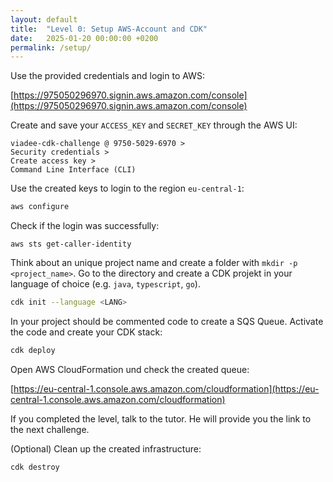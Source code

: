 ```yaml
---
layout: default
title:  "Level 0: Setup AWS-Account and CDK"
date:   2025-01-20 00:00:00 +0200
permalink: /setup/
---
```


Use the provided credentials and login to AWS:

[https://975050296970.signin.aws.amazon.com/console](https://975050296970.signin.aws.amazon.com/console)


Create and save your `ACCESS_KEY` and `SECRET_KEY` through the AWS UI:


``` 
viadee-cdk-challenge @ 9750-5029-6970 > 
Security credentials > 
Create access key > 
Command Line Interface (CLI)
```

Use the created keys to login to the region `eu-central-1`:

```bash
aws configure
```

Check if the login was successfully:

```
aws sts get-caller-identity
```

Think about an unique project name and create a folder with `mkdir -p <project_name>`.
Go to the directory and create a CDK projekt in your language of choice (e.g. `java`, `typescript`, `go`).


```bash
cdk init --language <LANG>
```

In your project should be commented code to create a SQS Queue. Activate the code and create your CDK stack:

```bash
cdk deploy
```

Open AWS CloudFormation und check the created queue:

[https://eu-central-1.console.aws.amazon.com/cloudformation](https://eu-central-1.console.aws.amazon.com/cloudformation)

If you completed the level, talk to the tutor. He will provide you the link to the next challenge.

(Optional) Clean up the created infrastructure:

```bash
cdk destroy
```